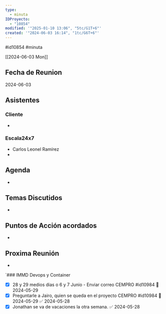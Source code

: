 ```yaml
---
type:
  - minuta
IDProyecto:
  - "10854"
modified: '"2025-01-10 13:06", "5tc/G1T+6"'
created: '"2024-06-03 16:14", "1tc/G6T+6"'
---
```

#id10854 
#minuta

[[2024-06-03 Mon]]

## Fecha de Reunion
2024-06-03

## Asistentes

### Cliente
* 
### Escala24x7
- Carlos Leonel Ramírez
-  

## Agenda
* 
## Temas Discutidos
*  

## Puntos de Acción acordados
*  

## Proxima Reunión
*   

`### IMMD Devops y Container
- [x] 28 y 29 medios dias o 6 y 7 Junio - Enviar correo CEMPRO #id10984 📅 2024-05-29
- [x] Preguntarle a Jairo, quien se queda en el proyecto CEMPRO #id10984 📅 2024-05-29 ✅ 2024-05-28
- [x] Jonathan se va de vacaciones la otra semana. ✅ 2024-05-28
